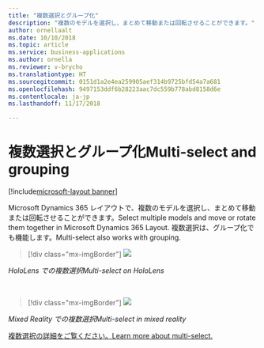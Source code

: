 ```yaml
---
title: "複数選択とグループ化"
description: "複数のモデルを選択し、まとめて移動または回転させることができます。"
author: ornellaalt
ms.date: 10/10/2018
ms.topic: article
ms.service: business-applications
ms.author: ornella
ms.reviewer: v-brycho
ms.translationtype: HT
ms.sourcegitcommit: 0151d1a2e4ea259905aef314b9725bfd54a7a681
ms.openlocfilehash: 9497153ddf6b28223aac7dc559b778abd8158d6e
ms.contentlocale: ja-jp
ms.lasthandoff: 11/17/2018

---
```


# <a name="multi-select-and-grouping"></a><span data-ttu-id="7a694-103">複数選択とグループ化</span><span class="sxs-lookup"><span data-stu-id="7a694-103">Multi-select and grouping</span></span>

[!include[microsoft-layout banner](../includes/microsoft-layout.md)]

<span data-ttu-id="7a694-104">Microsoft Dynamics 365 レイアウトで、複数のモデルを選択し、まとめて移動または回転させることができます。</span><span class="sxs-lookup"><span data-stu-id="7a694-104">Select multiple models and move or rotate them together in Microsoft Dynamics 365 Layout.</span></span> <span data-ttu-id="7a694-105">複数選択は、グループ化でも機能します。</span><span class="sxs-lookup"><span data-stu-id="7a694-105">Multi-select also works with grouping.</span></span>

> [!div class="mx-imgBorder"]
> ![](media/2585eb0568249a61a5d349584e82442f.jpg)

<span data-ttu-id="7a694-106">*HoloLens での複数選択*</span><span class="sxs-lookup"><span data-stu-id="7a694-106">*Multi-select on HoloLens*</span></span>

<br>

> [!div class="mx-imgBorder"]
> ![](media/b013bf0a5f5b5d1662cd44253469bfa2.jpg)

<span data-ttu-id="7a694-107">*Mixed Reality での複数選択*</span><span class="sxs-lookup"><span data-stu-id="7a694-107">*Multi-select in mixed reality*</span></span>


[<span data-ttu-id="7a694-108">複数選択の詳細をご覧ください。</span><span class="sxs-lookup"><span data-stu-id="7a694-108">Learn more about multi-select.</span></span>](https://docs.microsoft.com/dynamics365/mixed-reality/layout/user-guide)



